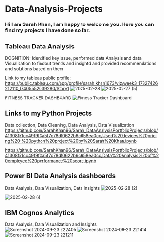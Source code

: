 # Data-Analysis-Projects
### Hi I am Sarah Khan, I am happy to welcome you. Here you can find my projects I have done so far.

## Tableau Data Analysis

DOGNITION: Identified key issue, performed data Analysis and data Visualization to findout trends and insightd and provided recommendations and solutions based on them

Link to my tableau public profile: https://public.tableau.com/app/profile/sarah.khan1673/viz/week3_17327426212110_17405552039280/Story1
![2025-02-28](https://github.com/user-attachments/assets/1175b01c-e4e0-4c58-9951-fc3cdb6253e8)
![2025-02-27 (5)](https://github.com/user-attachments/assets/2687a643-6c4c-40bb-8a5f-76b33c43b65b)

FITNESS TRACKER DASHBOARD
![Fitness Tracker Dashboard](https://github.com/user-attachments/assets/5bc34e6b-b6d1-46e9-abe6-512a12638e9d)


## Links to my Python Projects

Data collection, Data Cleaning, Data Analysis, Data Visualization
https://github.com/SarahKhan96/Sarah_DataAnalysisPortfolioProjects/blob/41308f51cc49f9f3a5f7c78df0622b6c658ea0cc/Used%20devices%20pricing%20-%20python%20project%20by%20Sarah%20Khan.ipynb

https://github.com/SarahKhan96/Sarah_DataAnalysisPortfolioProjects/blob/41308f51cc49f9f3a5f7c78df0622b6c658ea0cc/Data%20Analysis%20of%20employee%20performance%20score.ipynb

## Power BI Data Analysis dashboards
Data Analysis, Data Visualization, Data Insights
![2025-02-28 (2)](https://github.com/user-attachments/assets/d7aac76b-0135-4218-a433-70bfac9053b8)

![2025-02-28 (4)](https://github.com/user-attachments/assets/507ad59f-d060-4dbe-85e7-e71ea594a063)

## IBM Cognos Analytics

Data Analysis, Data Visualization and Insights
![Screenshot 2024-09-23 222405](https://github.com/user-attachments/assets/6d60d390-4333-4cf0-a645-a627ac7c53d9)
![Screenshot 2024-09-23 221414](https://github.com/user-attachments/assets/4c895a20-2bb9-483b-98e9-9d5136da56ed)
![Screenshot 2024-09-23 221211](https://github.com/user-attachments/assets/4924cbd2-2433-49df-8cc1-af857ec20035)







